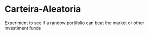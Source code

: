 # Carteira-Aleatoria
Experiment to see if a randow portifolio can beat the market or other investiment funds
